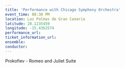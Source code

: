 ```yaml
---
title: 'Performance with Chicago Symphony Orchestra'
event_time: 08:30 PM
location: Las Palmas de Gran Canaria
latitude: 28.1235459
longitude: -15.4362574
performance_url: 
ticket_information_url: 
ensemble: 
conductor: 
---
```

Prokofiev - Romeo and Juliet Suite